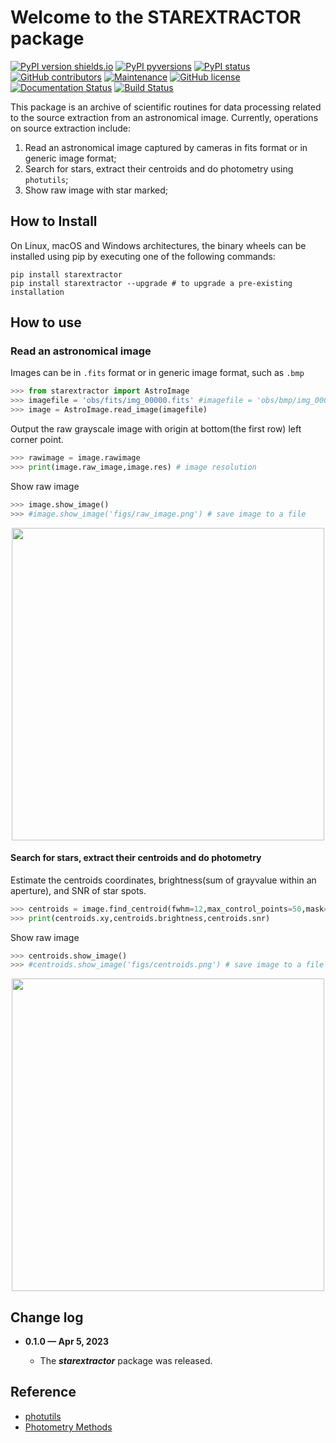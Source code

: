 # Welcome to the STAREXTRACTOR package

[![PyPI version shields.io](https://img.shields.io/pypi/v/starextractor.svg)](https://pypi.python.org/pypi/starextractor/) [![PyPI pyversions](https://img.shields.io/pypi/pyversions/starextractor.svg)](https://pypi.python.org/pypi/starextractor/) [![PyPI status](https://img.shields.io/pypi/status/starextractor.svg)](https://pypi.python.org/pypi/starextractor/) [![GitHub contributors](https://img.shields.io/github/contributors/lcx366/STAREXTRACTOR.svg)](https://GitHub.com/lcx366/STAREXTRACTOR/graphs/contributors/) [![Maintenance](https://img.shields.io/badge/Maintained%3F-yes-green.svg)](https://GitHub.com/lcx366/STAREXTRACTOR/graphs/commit-activity) [![GitHub license](https://img.shields.io/github/license/lcx366/STAREXTRACTOR.svg)](https://github.com/lcx366/STAREXTRACTOR/blob/master/LICENSE) [![Documentation Status](https://readthedocs.org/projects/starextractor/badge/?version=latest)](http://starextractor.readthedocs.io/?badge=latest) [![Build Status](https://travis-ci.org/lcx366/starextractor.svg?branch=master)](https://travis-ci.org/lcx366/starextractor)

This package is an archive of scientific routines for data processing related to the source extraction from an astronomical image.
Currently, operations on source extraction include:

1. Read an astronomical image captured by cameras in fits format or in generic image format;
2. Search for stars, extract their centroids and do photometry using `photutils`;
3. Show raw image with star marked;

## How to Install

On Linux, macOS and Windows architectures, the binary wheels can be installed using pip by executing one of the following commands:

```
pip install starextractor
pip install starextractor --upgrade # to upgrade a pre-existing installation
```

## How to use

### Read an astronomical image

Images can be in `.fits` format or in generic image format, such as `.bmp`

```python
>>> from starextractor import AstroImage
>>> imagefile = 'obs/fits/img_00000.fits' #imagefile = 'obs/bmp/img_00000.bmp'
>>> image = AstroImage.read_image(imagefile)
```

Output the raw grayscale image with origin at bottom(the first row) left corner point.

```python
>>> rawimage = image.rawimage
>>> print(image.raw_image,image.res) # image resolution
```

Show raw image

```python
>>> image.show_image()
>>> #image.show_image('figs/raw_image.png') # save image to a file
```

<p align="middle">
  <img src="readme_figs/image_raw.png" width="500" />
</p>

#### Search for stars, extract their centroids and do photometry

Estimate the centroids coordinates, brightness(sum of grayvalue within an aperture),  and SNR of star spots.

```python
>>> centroids = image.find_centroid(fwhm=12,max_control_points=50,mask=True)
>>> print(centroids.xy,centroids.brightness,centroids.snr)
```

Show raw image

```python
>>> centroids.show_image()
>>> #centroids.show_image('figs/centroids.png') # save image to a file
```

<p align="middle">
  <img src="readme_figs/centroids.png" width="500" />
</p>

## Change log

- **0.1.0 — Apr 5,  2023**
  
  - The ***starextractor*** package was released.

## Reference

- [photutils](https://photutils.readthedocs.io/en/stable/index.html)
- [Photometry Methods](http://srmastro.uvacreate.virginia.edu/astr313/lectures/photometry/photometry_methods.html)